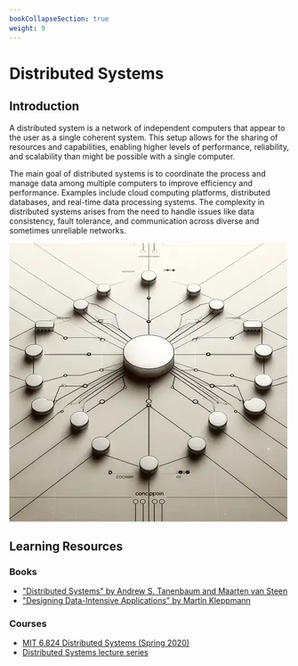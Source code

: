 ```yaml
---
bookCollapseSection: true
weight: 9
---
```


# Distributed Systems

## Introduction

A distributed system is a network of independent computers that appear to the user as a single coherent system. This setup allows for the sharing of resources and capabilities, enabling higher levels of performance, reliability, and scalability than might be possible with a single computer.

The main goal of distributed systems is to coordinate the process and manage data among multiple computers to improve efficiency and performance. Examples include cloud computing platforms, distributed databases, and real-time data processing systems. The complexity in distributed systems arises from the need to handle issues like data consistency, fault tolerance, and communication across diverse and sometimes unreliable networks.

![Distributed Systems](distributest_systems.png)

## Learning Resources

### Books
- ["Distributed Systems" by Andrew S. Tanenbaum and Maarten van Steen](https://www.distributed-systems.net/index.php/books/ds4/)
- ["Designing Data-Intensive Applications" by Martin Kleppmann](https://www.oreilly.com/library/view/designing-data-intensive-applications/9781491903063/)

### Courses
- [MIT 6.824 Distributed Systems (Spring 2020)](https://www.youtube.com/watch?v=cQP8WApzIQQ&list=PLrw6a1wE39_tb2fErI4-WkMbsvGQk9_UB)
- [Distributed Systems lecture series](https://www.youtube.com/playlist?list=PLeKd45zvjcDFUEv_ohr_HdUFe97RItdiB)
